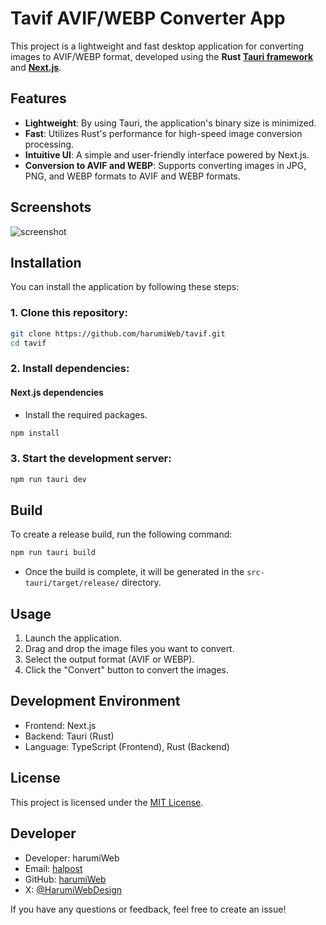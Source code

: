 # Tavif AVIF/WEBP Converter App

This project is a lightweight and fast desktop application for converting images to AVIF/WEBP format, developed using the **Rust [Tauri framework](https://tauri.app/)** and **[Next.js](https://nextjs.org/)**.

## Features

- **Lightweight**: By using Tauri, the application's binary size is minimized.
- **Fast**: Utilizes Rust's performance for high-speed image conversion processing.
- **Intuitive UI**: A simple and user-friendly interface powered by Next.js.
- **Conversion to AVIF and WEBP**: Supports converting images in JPG, PNG, and WEBP formats to AVIF and WEBP formats.

## Screenshots

![screenshot](https://github.com/user-attachments/assets/f76f478f-1467-4c7a-a123-e3f9f74a62bb)

## Installation

You can install the application by following these steps:

### 1. Clone this repository:
   ```bash
   git clone https://github.com/harumiWeb/tavif.git
   cd tavif
   ```

### 2. Install dependencies:

  #### Next.js dependencies
  - Install the required packages.
   ```bash
   npm install
   ```

### 3. Start the development server:
   ```bash
   npm run tauri dev
   ```

## Build

To create a release build, run the following command:

   ```bash
   npm run tauri build
   ```

   - Once the build is complete, it will be generated in the `src-tauri/target/release/` directory.

## Usage

1. Launch the application.
2. Drag and drop the image files you want to convert.
3. Select the output format (AVIF or WEBP).
4. Click the "Convert" button to convert the images.

## Development Environment

- Frontend: Next.js
- Backend: Tauri (Rust)
- Language: TypeScript (Frontend), Rust (Backend)

## License

This project is licensed under the [MIT License](LICENSE).

## Developer

- Developer: harumiWeb
- Email: [halpost](https://www.halpost.tech/contact)
- GitHub: [harumiWeb](https://github.com/harumiWeb)
- X: [@HarumiWebDesign](https://x.com/HarumiWebDesign)

If you have any questions or feedback, feel free to create an issue!